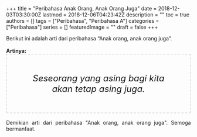 +++
title = "Peribahasa Anak Orang, Anak Orang Juga"
date = 2018-12-03T03:30:00Z
lastmod = 2018-12-06T04:23:42Z
description = ""
toc = true
authors = []
tags = ["Peribahasa", "Peribahasa A"]
categories = ["Peribahasa"]
series = []
featuredImage = ""
draft = false
+++

<div dir="ltr" style="text-align: left;" trbidi="on"><div style="text-align: justify;">Berikut ini adalah arti dari peribahasa “Anak orang, anak orang juga”.</div><br /><div style="text-align: justify;"><b>Artinya:</b></div><div style="border: 2px dashed #ddd; font-size: 24px; height: auto; margin: 0 auto; padding: 50px; text-align: center; width: auto;"><i>Seseorang yang asing bagi kita akan tetap asing juga.</i></div><div style="text-align: justify;"><br /></div><div style="text-align: justify;">Demikian arti dari peribahasa "Anak orang, anak orang juga". Semoga bermanfaat. </div></div>
